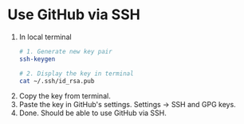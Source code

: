 # Use GitHub via SSH

1. In local terminal
   ```bash
   # 1. Generate new key pair
   ssh-keygen

   # 2. Display the key in terminal
   cat ~/.ssh/id_rsa.pub
   ```
2. Copy the key from terminal.
3. Paste the key in GitHub's settings. Settings -> SSH and GPG keys.
4. Done. Should be able to use GitHub via SSH.